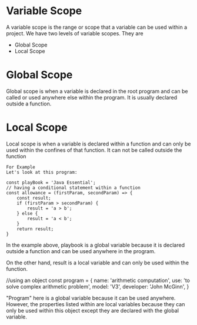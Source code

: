 # Variable Scope

A variable scope is the range or scope that a variable can be used within a project.
We have two levels of variable scopes. They are

- Global Scope
- Local Scope

# Global Scope

Global scope is when a variable is declared in the root program and can be called or used anywhere else within the program. It is usually declared outside a function.

# Local Scope

Local scope is when a variable is declared within a function and can only be used within the confines of that function. It can not be called outside the function

    For Example
    Let's look at this program:

    const playBook = 'Java Essential';
    // having a conditional statement within a function
    const allowance = (firstParam, secondParam) => {
        const result;
        if (firstParam > secondParam) {
            result = 'a > b';
        } else {
            result = 'a < b';
        }
        return result;
    }

In the example above, playbook is a global variable because it is declared outside a function and can be used anywhere in the program.

On the other hand, result is a local variable and can only be used within the function.

//using an object
const program = {
name: 'arithmetic computation',
use: 'to solve complex arithmetic problem',
model: 'V3',
developer: 'John McGinn',
}

"Program" here is a global variable because it can be used anywhere. However, the properties listed within are local variables because they can only be used within this object except they are declared with the global variable.
